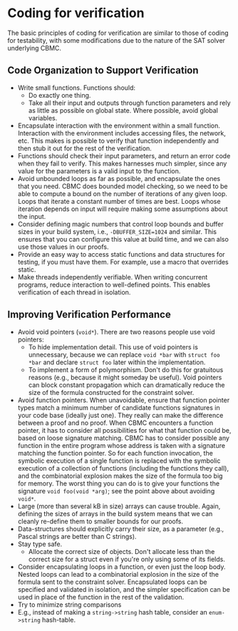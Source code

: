 # Coding for verification

The basic principles of coding for verification are similar to those of coding for testability, with some modifications due to the nature of the SAT solver underlying CBMC.

## Code Organization to Support Verification

* Write small functions. Functions should:
  * Do exactly one thing.
  * Take all their input and outputs through function parameters and rely as little as possible on global state. Where possible, avoid global variables.
* Encapsulate interaction with the environment within a small function. Interaction with the environment includes accessing files, the network, etc. This makes is possible to verify that function independently and then stub it out for the rest of the verification.
* Functions should check their input parameters, and return an error code when they fail to verify.
This makes harnesses much simpler, since any value for the parameters is a valid input to the function.
* Avoid unbounded loops as far as possible, and encapsulate the ones that you need.  CBMC does bounded model checking, so we need to be able to compute a bound on the number of iterations of any given loop.  Loops that iterate a constant number of times are best.   Loops whose iteration depends on input will require making some assumptions about the input.
* Consider defining magic numbers that control loop bounds and buffer sizes in your build system, i.e., `-DBUFFER_SIZE=1024` and similar. This ensures that you can configure this value at build time, and we can also use those values in our proofs.
* Provide an easy way to access static functions and data structures for testing, if you must have them. For example, use a macro that overrides static.
* Make threads independently verifiable. When writing concurrent programs, reduce interaction to well-defined points. This enables verification of each thread in isolation.

## Improving Verification Performance

* Avoid void pointers (`void*`). There are two reasons people use void pointers:
  * To hide implementation detail.  This use of void pointers is unnecessary, because we can replace `void *bar` with `struct foo *bar` and declare `struct foo` later within the implementation.
  * To implement a form of polymorphism.  Don't do this for gratuitous reasons (e.g., because it might someday be useful).  Void pointers can block constant propagation which can dramatically reduce the size of the formula constructed for the constraint solver.
* Avoid function pointers. When unavoidable, ensure that function pointer types match a minimum number of candidate functions signatures in your code base (ideally just one). They really can make the difference between a proof and no proof.  When CBMC encounters a function pointer, it has to consider all possibilities for what that function could be, based on loose signature matching.  CBMC has to consider possible any function in the entire program whose address is taken with a signature matching the function pointer.  So for each function invocation, the symbolic execution of a single function is replaced with the symbolic execution of a collection of functions (including the functions they call), and the combinatorial explosion makes the size of the formula too big for memory. The worst thing you can do is to give your functions the signature `void foo(void *arg)`; see the point above about avoiding `void*`.
* Large (more than several kB in size) arrays can cause trouble. Again, defining the sizes of arrays in the build system means that we can cleanly re-define them to smaller bounds for our proofs.
* Data-structures should explicitly carry their size, as a parameter (e.g., Pascal strings are better than C strings).
* Stay type safe.
  * Allocate the correct size of objects. Don't allocate less than the correct size for a struct even if you're only using some of its fields.
* Consider encapsulating loops in a function, or even just the loop body. Nested loops can lead to a combinatorial explosion in the size of the formula sent to the constraint solver.  Encapsulated loops can be specified and validated in isolation, and the simpler specification can be used in place of the function in the rest of the validation.
* Try to minimize string comparisons
 * E.g., instead of making a `string->string` hash table, consider an `enum->string` hash-table.
